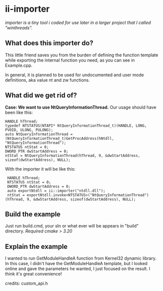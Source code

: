 

# ii-importer

*importer is a tiny tool i coded for use later in a larger project that I called "winthreads".*

## What does this importer do?

This little friend saves you from the burden of defining the function template while exporting the internal function you need, as you can see in Example.cpp.

In general, it is planned to be used for undocumented and user mode definitions, aka value nt and zw functions.

## What did we get rid of?

**Case: We want to use NtQueryInformationThread.**
Our usage should have been like this:

    HANDLE hThread;
    typedef NTSTATUS(NTAPI* NtQueryInformationThread_t)(HANDLE, LONG, PVOID, ULONG, PULONG);
    auto NtQueryInformationThread = (NtQueryInformationThread_t)GetProcAddress(hNtdll, "NtQueryInformationThread");
    NTSTATUS ntStat = 0;
    DWORD_PTR dwStartAddress = 0;
    ntStat = NtQueryInformationThread(hThread, 9, &dwStartAddress, sizeof(dwStartAddress), NULL);

With the importer it will be like this:
	  
     HANDLE hThread;
     NTSTATUS ntStat = 0;
     DWORD_PTR dwStartAddress = 0;
     auto exportNtdll = ii::importer("ntdll.dll");
     ntStat = exportNtdll.invoke<NTSTATUS>("NtQueryInformationThread")(hThread, 9, &dwStartAddress, sizeof(dwStartAddress), NULL);


## Build the example
Just run build.cmd, your sln or what ever will be appears in "build" directory.
*Required cmake > 3.20*

## Explain the example
I wanted to run GetModuleHandleA function from Kernel32 dynamic library. In this case, I didn't have the GetModuleHandleA template, but I looked online and gave the parameters he wanted, I just focused on the result. I think it's great convenience!

credits:
custom_api.h
